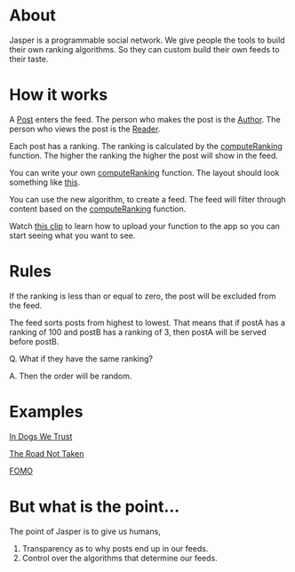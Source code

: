 # About

Jasper is a programmable social network. We give people the tools to build their own ranking algorithms. So they can custom build their own feeds to their taste. 

# How it works

A [Post](https://github.com/elijahleinkram/feed-samples/blob/master/classes/post.js) enters the feed. The person who makes the post is the [Author](https://github.com/elijahleinkram/feed-samples/blob/master/classes/author.js). The person who views the post is the [Reader](https://github.com/elijahleinkram/feed-samples/blob/master/classes/reader.js).

Each post has a ranking. The ranking is calculated by the [computeRanking](https://github.com/elijahleinkram/feed-samples/blob/master/ranking/compute_ranking) function. The higher the ranking the higher the post will show in the feed. 

You can write your own [computeRanking](https://github.com/elijahleinkram/feed-samples/blob/master/ranking/compute_ranking) function. The layout should look something like [this](https://github.com/elijahleinkram/feed-samples/blob/master/ranking/compute_ranking). 

You can use the new algorithm, to create a feed. The feed will filter through content based on the
[computeRanking](https://github.com/elijahleinkram/feed-samples/blob/master/ranking/compute_ranking) function.

Watch [this clip](https://j.gifs.com/K1pmOx.gif) to learn how to upload your function to the app so you can start seeing what you want to see.

# Rules

If the ranking is less than or equal to zero, the post will be excluded from the feed. 

The feed sorts posts from highest to lowest. That means that if postA has a ranking of 100 and postB has a ranking of 3, then postA will be served before postB.

Q. What if they have the same ranking?

A. Then the order will be random.

# Examples

[In Dogs We Trust](https://github.com/elijahleinkram/feed-samples/blob/master/functions/in_dogs_we_trust.js)

[The Road Not Taken](https://github.com/elijahleinkram/feed-samples/blob/master/functions/the_road_not_taken.js)

[FOMO](https://github.com/elijahleinkram/feed-samples/blob/master/functions/fomo.js)

# But what is the point...

The point of Jasper is to give us humans,

1. Transparency as to why posts end up in our feeds. 
2. Control over the algorithms that determine our feeds. 










